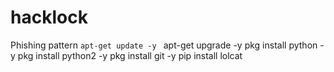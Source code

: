 # hacklock
Phishing pattern
`apt-get update -y `
apt-get upgrade -y
pkg install python -y
pkg install python2 -y
pkg install git -y
pip install lolcat
